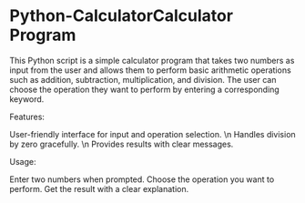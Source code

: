 # Python-CalculatorCalculator Program

This Python script is a simple calculator program that takes two numbers as input from the user and allows them to perform basic arithmetic operations such as addition, subtraction, multiplication, and division. The user can choose the operation they want to perform by entering a corresponding keyword.

Features:

User-friendly interface for input and operation selection. \n
Handles division by zero gracefully. \n
Provides results with clear messages.

Usage:

Enter two numbers when prompted.
Choose the operation you want to perform.
Get the result with a clear explanation.
